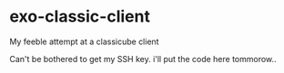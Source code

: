 # exo-classic-client
My feeble attempt at a classicube client

Can't be bothered to get my SSH key. i'll put the code here tommorow..
